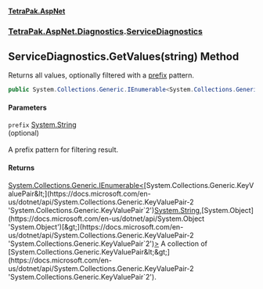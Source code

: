 #### [TetraPak.AspNet](index.md 'index')
### [TetraPak.AspNet.Diagnostics](TetraPak_AspNet_Diagnostics.md 'TetraPak.AspNet.Diagnostics').[ServiceDiagnostics](TetraPak_AspNet_Diagnostics_ServiceDiagnostics.md 'TetraPak.AspNet.Diagnostics.ServiceDiagnostics')
## ServiceDiagnostics.GetValues(string) Method
Returns all values, optionally filtered with a [prefix](TetraPak_AspNet_Diagnostics_ServiceDiagnostics_GetValues(string).md#TetraPak_AspNet_Diagnostics_ServiceDiagnostics_GetValues(string)_prefix 'TetraPak.AspNet.Diagnostics.ServiceDiagnostics.GetValues(string).prefix') pattern.  
```csharp
public System.Collections.Generic.IEnumerable<System.Collections.Generic.KeyValuePair<string,object>> GetValues(string prefix=null);
```
#### Parameters
<a name='TetraPak_AspNet_Diagnostics_ServiceDiagnostics_GetValues(string)_prefix'></a>
`prefix` [System.String](https://docs.microsoft.com/en-us/dotnet/api/System.String 'System.String')  
(optional)<br />  
A prefix pattern for filtering result.  
  
#### Returns
[System.Collections.Generic.IEnumerable&lt;](https://docs.microsoft.com/en-us/dotnet/api/System.Collections.Generic.IEnumerable-1 'System.Collections.Generic.IEnumerable`1')[System.Collections.Generic.KeyValuePair&lt;](https://docs.microsoft.com/en-us/dotnet/api/System.Collections.Generic.KeyValuePair-2 'System.Collections.Generic.KeyValuePair`2')[System.String](https://docs.microsoft.com/en-us/dotnet/api/System.String 'System.String')[,](https://docs.microsoft.com/en-us/dotnet/api/System.Collections.Generic.KeyValuePair-2 'System.Collections.Generic.KeyValuePair`2')[System.Object](https://docs.microsoft.com/en-us/dotnet/api/System.Object 'System.Object')[&gt;](https://docs.microsoft.com/en-us/dotnet/api/System.Collections.Generic.KeyValuePair-2 'System.Collections.Generic.KeyValuePair`2')[&gt;](https://docs.microsoft.com/en-us/dotnet/api/System.Collections.Generic.IEnumerable-1 'System.Collections.Generic.IEnumerable`1')  
A collection of [System.Collections.Generic.KeyValuePair&lt;&gt;](https://docs.microsoft.com/en-us/dotnet/api/System.Collections.Generic.KeyValuePair-2 'System.Collections.Generic.KeyValuePair`2').  
